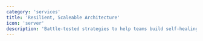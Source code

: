 ```yaml
---
category: 'services'
title: 'Resilient, Scaleable Architecture'
icon: 'server'
description: 'Battle-tested strategies to help teams build self-healing, resilient architecture that scale with the business.'
---
```

